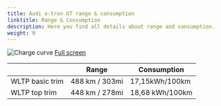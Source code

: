 ```yaml
---
title: Audi e-tron GT range & consumption
linktitle: Range & Consumption
description: Here you find all details about range and consumption.
weight: 9
---
```

<!-- markdownlint-disable MD033 -->
![Charge curve](../range.svg  "Range information")
[Full screen](../range.svg)

| | Range  | Consumption  |
|----|-----|------|
| WLTP basic trim | 488 km / 303mi |17,15kWh/100km | 
| WLTP top trim | 448 km / 278mi | 18,68 kWh/100km | 
